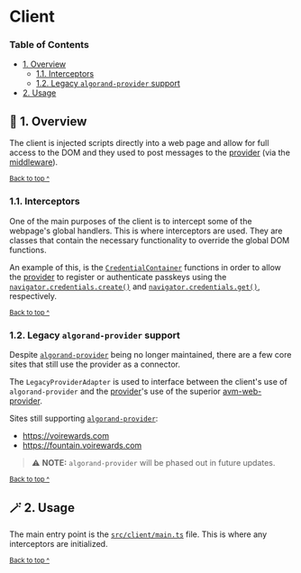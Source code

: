 # Client

### Table of Contents

* [1. Overview](#-1-overview)
  - [1.1. Interceptors](#11-interceptors)
  - [1.2. Legacy `algorand-provider` support](#12-legacy-algorand-provider-support)
* [2. Usage](#-2-usage)

## 🔭 1. Overview

The client is injected scripts directly into a web page and allow for full access to the DOM and they used to post messages to the [provider][provider] (via the [middleware][middleware]).

<sup>[Back to top ^][table-of-contents]</sup>

### 1.1. Interceptors

One of the main purposes of the client is to intercept some of the webpage's global handlers. This is where interceptors are used. They are classes that contain the necessary functionality to override the global DOM functions.

An example of this, is the [`CredentialContainer`](https://developer.mozilla.org/en-US/docs/Web/API/CredentialsContainer) functions in order to allow the [provider][provider] to register or authenticate passkeys using the [`navigator.credentials.create()`](https://developer.mozilla.org/en-US/docs/Web/API/CredentialsContainer/create) and [`navigator.credentials.get()`](https://developer.mozilla.org/en-US/docs/Web/API/CredentialsContainer/get), respectively.

<sup>[Back to top ^][table-of-contents]</sup>

### 1.2. Legacy `algorand-provider` support

Despite [`algorand-provider`][algorand-provider] being no longer maintained, there are a few core sites that still use the provider as a connector.

The `LegacyProviderAdapter` is used to interface between the client's use of `algorand-provider` and the [provider][provider]'s use of the superior [avm-web-provider](https://github.com/agoralabs-sh/avm-web-provider).

Sites still supporting [`algorand-provider`][algorand-provider]:

* https://voirewards.com
* https://fountain.voirewards.com

> ⚠️ **NOTE:** `algorand-provider` will be phased out in future updates.

<sup>[Back to top ^][table-of-contents]</sup>

## 🪄 2. Usage

The main entry point is the [`src/client/main.ts`](./main.ts) file. This is where any interceptors are initialized.

<sup>[Back to top ^][table-of-contents]</sup>

<!-- links -->
[algorand-provider]: https://github.com/agoralabs-sh/algorand-provider
[middleware]: ../middleware/README.md
[provider]: ../provider/README.md
[table-of-contents]: #table-of-contents
